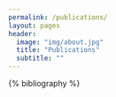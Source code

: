 ```yaml
---
permalink: /publications/
layout: pages
header:
  image: "img/about.jpg"
  title: "Publications"
  subtitle: ""
---
```



{% bibliography %}
